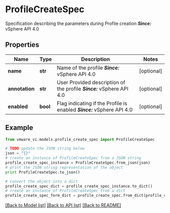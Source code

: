# ProfileCreateSpec

Specification describing the parameters during Profile creation  ***Since:*** vSphere API 4.0 

## Properties
Name | Type | Description | Notes
------------ | ------------- | ------------- | -------------
**name** | **str** | Name of the profile  ***Since:*** vSphere API 4.0  | [optional] 
**annotation** | **str** | User Provided description of the profile  ***Since:*** vSphere API 4.0  | [optional] 
**enabled** | **bool** | Flag indicating if the Profile is enabled  ***Since:*** vSphere API 4.0  | [optional] 

## Example

```python
from vmware_vi.models.profile_create_spec import ProfileCreateSpec

# TODO update the JSON string below
json = "{}"
# create an instance of ProfileCreateSpec from a JSON string
profile_create_spec_instance = ProfileCreateSpec.from_json(json)
# print the JSON string representation of the object
print ProfileCreateSpec.to_json()

# convert the object into a dict
profile_create_spec_dict = profile_create_spec_instance.to_dict()
# create an instance of ProfileCreateSpec from a dict
profile_create_spec_form_dict = profile_create_spec.from_dict(profile_create_spec_dict)
```
[[Back to Model list]](../README.md#documentation-for-models) [[Back to API list]](../README.md#documentation-for-api-endpoints) [[Back to README]](../README.md)


